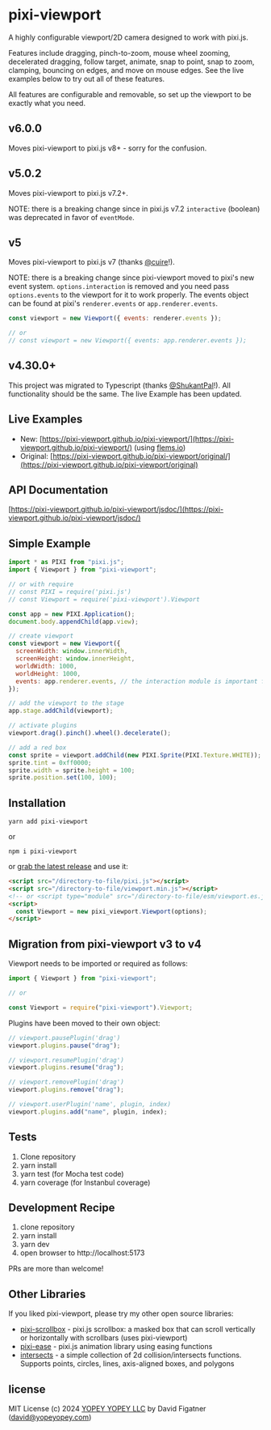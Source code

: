 # pixi-viewport

A highly configurable viewport/2D camera designed to work with pixi.js.

Features include dragging, pinch-to-zoom, mouse wheel zooming, decelerated dragging, follow target, animate, snap to point, snap to zoom, clamping, bouncing on edges, and move on mouse edges. See the live examples below to try out all of these features.

All features are configurable and removable, so set up the viewport to be exactly what you need.

## v6.0.0

Moves pixi-viewport to pixi.js v8+ - sorry for the confusion.

## v5.0.2

Moves pixi-viewport to pixi.js v7.2+.

NOTE: there is a breaking change since in pixi.js v7.2 `interactive` (boolean) was deprecated in favor of `eventMode`.

## v5

Moves pixi-viewport to pixi.js v7 (thanks [@cuire](https://github.com/cuire)!).

NOTE: there is a breaking change since pixi-viewport moved to pixi's new event system. `options.interaction` is removed and you need pass `options.events` to the viewport for it to work properly. The events object can be found at pixi's `renderer.events` or `app.renderer.events`.

```js
const viewport = new Viewport({ events: renderer.events });

// or
// const viewport = new Viewport({ events: app.renderer.events });
```

## v4.30.0+

This project was migrated to Typescript (thanks [@ShukantPal](https://github.com/ShukantPal)!). All functionality should be the same. The live Example has been updated.

## Live Examples

- New: [https://pixi-viewport.github.io/pixi-viewport/](https://pixi-viewport.github.io/pixi-viewport/) (using [flems.io](https://flems.io))
- Original: [https://pixi-viewport.github.io/pixi-viewport/original/](https://pixi-viewport.github.io/pixi-viewport/original)

## API Documentation

[https://pixi-viewport.github.io/pixi-viewport/jsdoc/](https://pixi-viewport.github.io/pixi-viewport/jsdoc/)

## Simple Example

```js
import * as PIXI from "pixi.js";
import { Viewport } from "pixi-viewport";

// or with require
// const PIXI = require('pixi.js')
// const Viewport = require('pixi-viewport').Viewport

const app = new PIXI.Application();
document.body.appendChild(app.view);

// create viewport
const viewport = new Viewport({
  screenWidth: window.innerWidth,
  screenHeight: window.innerHeight,
  worldWidth: 1000,
  worldHeight: 1000,
  events: app.renderer.events, // the interaction module is important for wheel to work properly when renderer.view is placed or scaled
});

// add the viewport to the stage
app.stage.addChild(viewport);

// activate plugins
viewport.drag().pinch().wheel().decelerate();

// add a red box
const sprite = viewport.addChild(new PIXI.Sprite(PIXI.Texture.WHITE));
sprite.tint = 0xff0000;
sprite.width = sprite.height = 100;
sprite.position.set(100, 100);
```

## Installation

    yarn add pixi-viewport

or

    npm i pixi-viewport

or [grab the latest release](https://github.com/davidfig/pixi-viewport/releases/) and use it:

```html
<script src="/directory-to-file/pixi.js"></script>
<script src="/directory-to-file/viewport.min.js"></script>
<!-- or <script type="module" src="/directory-to-file/esm/viewport.es.js"></script> -->
<script>
  const Viewport = new pixi_viewport.Viewport(options);
</script>
```

## Migration from pixi-viewport v3 to v4

Viewport needs to be imported or required as follows:

```js
import { Viewport } from "pixi-viewport";

// or

const Viewport = require("pixi-viewport").Viewport;
```

Plugins have been moved to their own object:

```js
// viewport.pausePlugin('drag')
viewport.plugins.pause("drag");

// viewport.resumePlugin('drag')
viewport.plugins.resume("drag");

// viewport.removePlugin('drag')
viewport.plugins.remove("drag");

// viewport.userPlugin('name', plugin, index)
viewport.plugins.add("name", plugin, index);
```

## Tests

1. Clone repository
2. yarn install
3. yarn test (for Mocha test code)
4. yarn coverage (for Instanbul coverage)

## Development Recipe

1. clone repository
2. yarn install
3. yarn dev
4. open browser to http://localhost:5173

PRs are more than welcome!

## Other Libraries

If you liked pixi-viewport, please try my other open source libraries:

- [pixi-scrollbox](https://github.com/davidfig/pixi-scrollbox) - pixi.js scrollbox: a masked box that can scroll vertically or horizontally with scrollbars (uses pixi-viewport)
- [pixi-ease](https://github.com/davidfig/pixi-ease) - pixi.js animation library using easing functions
- [intersects](https://github.com/davidfig/intersects) - a simple collection of 2d collision/intersects functions. Supports points, circles, lines, axis-aligned boxes, and polygons

## license

MIT License
(c) 2024 [YOPEY YOPEY LLC](https://yopeyopey.com/) by David Figatner (david@yopeyopey.com)
